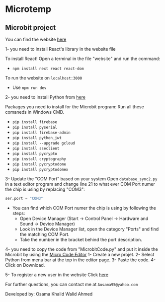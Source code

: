 # Microtemp
## Microbit project

You can find the website [here](https://microtemp.vercel.app/)



1- you need to install React's library in the website file

To install React! 
Open a terminal in the file "website" and run the command:
- `npm install next react react-dom`

To run the website on `localhost:3000`
- Use `npm run dev`



2- you need to install Python from [here](https://www.python.org/downloads/)

Packages you need to install for the Microbit program:
Run all these comaneds in Windows CMD.

- `pip install firebase`
- `pip install pyserial`
- `pip install firebase-admin`
- `pip install python_jwt`
- `pip install --upgrade gcloud`
- `pip install sseclient`
- `pip install pycrypto`
- `pip install cryptography`
- `pip install pycryptodome`
- `pip install pycryptodomex`



3- Update the "COM Port" based on your system
Open `database_sync2.py` in a text editor program and change line 21 to what ever COM Port numer the chip is using by replacing "COM3":
```py
ser.port = "COM3"
```
- You can find which COM Port numer the chip is using by following the steps:
  - Open Device Manager (Start → Control Panel → Hardware and Sound → Device Manager)
  - Look in the Device Manager list, open the category "Ports" and find the matching COM Port.
  - Take the number in the bracket behind the port description.



4- you need to copy the code from "MicrobitCode.py" and put it inside the Microbit by using the [Micro Code Editor](https://microbit.org/code/)
 1- Create a new projet.
 2- Select Python from menu bar at the top in the editor page.
 3- Paste the code.
 4- Click on Download.

5- To register a new user in the website Click [here](https://microtemp.vercel.app/users/register)

For further questions, you can contact me at `Ausama95@yahoo.com`

Developed by: Osama Khalid Walid Ahmed